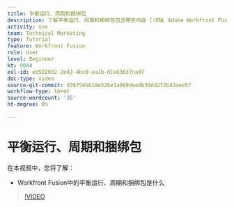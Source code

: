 ```yaml
---
title: 平衡运行、周期和捆绑包
description: 了解平衡运行、周期和捆绑包包含哪些内容 [!DNL Adobe Workfront Fusion].
activity: use
team: Technical Marketing
type: Tutorial
feature: Workfront Fusion
role: User
level: Beginner
kt: 9044
exl-id: ed502932-2e42-4bc0-aa1b-d1a83637ca97
doc-type: video
source-git-commit: d39754b619e526e1a869deedb38dd2f2b43aee57
workflow-type: tm+mt
source-wordcount: '35'
ht-degree: 0%

---
```


# 平衡运行、周期和捆绑包

在本视频中，您将了解：

* Workfront Fusion中的平衡运行、周期和捆绑包是什么

>[!VIDEO](https://video.tv.adobe.com/v/335285/?quality=12)
